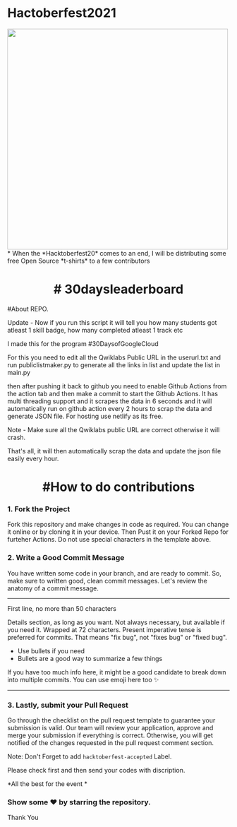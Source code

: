 # Hactoberfest2021
<img align="center" height="500" src="https://github.com/Ishaan28malik/Hacktoberfest-2021/blob/master/src/Selection_116.png"/>
* When the *Hacktoberfest20* comes to an end, I will be distributing some free Open Source *t-shirts* to a few contributors

<h1 align="center"># 30daysleaderboard</h1>
#About REPO.

Update - Now if you run this script it will tell you how many students got atleast 1 skill badge, how many completed atleast 1 track etc


I made this for the program #30DaysofGoogleCloud

For this you need to edit all the Qwiklabs Public URL  in the userurl.txt and run publiclistmaker.py to generate all the links in list and update the list in main.py

then after pushing it back to github you need to enable Github Actions from the action tab and then make a commit to start the Github Actions.
It has multi threading support and it scrapes the data in 6 seconds and it will automatically run on github action every 2 hours to scrap the data and generate JSON file.
For hosting use netlify as its free.

Note - Make sure all the Qwiklabs public URL are correct otherwise it will crash.

That's all, it will then automatically scrap the data and update the json file easily every hour.

<h1 align="center">#How to do contributions</h1> 

### 1. Fork the Project
Fork this repository and make changes in code as required. You can change it online or by cloning it in your device. Then Pust it on your Forked Repo for furteher Actions. Do not use special characters in the template above.

### 2. Write a Good Commit Message
You have written some code in your branch, and are ready to commit. So, make sure to written good, clean commit messages. Let's review the anatomy of a commit message.


---
First line, no more than 50 characters

Details section, as long as you want. Not always necessary, but
available if you need it. Wrapped at 72 characters. Present imperative
tense is preferred for commits. That means "fix bug", not "fixes bug" or
"fixed bug".

- Use bullets if you need
- Bullets are a good way to summarize a few things

If you have too much info here, it might be a good candidate to break
down into multiple commits. You can use emoji here too :sparkles:

---


### 3. Lastly, submit your Pull Request
Go through the checklist on the pull request template to guarantee your submission is valid. Our team will review your application, approve and merge your submission if everything is correct. Otherwise, you will get notified of the changes requested in the pull request comment section.

Note: Don't Forget to add `hacktoberfest-accepted` Label.


Please check first and then send your codes with discription.

*All the best for the event *


### Show some ❤ by starring the repository.
Thank You
